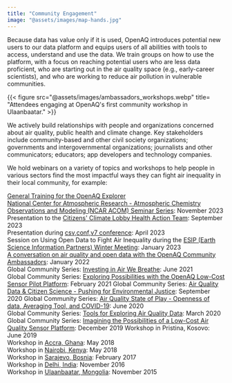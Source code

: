 ```yaml
---
title: "Community Engagement"
image: "@assets/images/map-hands.jpg"
---
```


Because data has value only if it is used, OpenAQ introduces potential new users to our data platform and equips users of all abilities with tools to access, understand and use the data. We train groups on how to use the platform, with a focus on reaching potential users who are less data proficient, who are starting out in the air quality space (e.g., early-career scientists), and who are working to reduce air pollution in vulnerable communities.

{{< figure src="@assets/images/ambassadors_workshops.webp" title= "Attendees engaging at OpenAQ's first community workshop in Ulaanbaatar." >}}

We actively build relationships with people and organizations concerned about air quality, public health and climate change. Key stakeholders include community-based and other civil society organizations; governments and intergovernmental organizations; journalists and other communicators; educators; app developers and technology companies.

We hold webinars on a variety of topics and workshops to help people in various sectors find the most impactful ways they can fight air inequality in their local community, for example:

[General Training for the OpenAQ Explorer](https://www.youtube.com/watch?v=Li3YQkDK3bg)\
[National Center for Atmospheric Research - Atmospheric Chemistry Observations and Modeling (NCAR ACOM) Seminar Series](https://www.youtube.com/watch?v=t0Scl9kE_1g): November 2023\
P﻿resentation to the [Citizens' Climate Lobby Health Action Team](https://www.youtube.com/watch?v=Li3YQkDK3bg): September 2023\
P﻿resentation during [csv,conf,v7 conference](https://www.youtube.com/watch?v=nUBiiNEkXuE): April 2023\
S﻿ession on Using Open Data to Fight Air Inequality during the [ESIP (Earth Science Information Partners) Winter Meeting](https://www.youtube.com/watch?v=Eh1itk7vSgM&list=PL8X9E6I5_i8gA_VHWtcLa8qXknTyO_o7v&index=20): January 2023\
[A conversation on air quality and open data with the OpenAQ Community Ambassadors](https://www.youtube.com/watch?v=UqFQsv8VFzc&): January 2022\
Global Community Series: [Investing in Air We Breathe](https://www.youtube.com/watch?v=mMJjzR0uvmI&): June 2021\
Global Community Series: [Exploring Possibilities with the OpenAQ Low-Cost Sensor Pilot Platform](https://www.youtube.com/watch?v=VzS_mTU3sHc&): February 2021
Global Community Series: [Air Quality Data & Citizen Science - Pushing for Environmental Justice](https://www.youtube.com/watch?v=Ct_RUvE1VWE&): September 2020
Global Community Series: [Air Quality State of Play - Openness of data, Averaging Tool, and COVID-19](https://www.youtube.com/watch?v=sHg2TafhxsI&): June 2020\
Global Community Series: [Tools for Exploring Air Quality Data](https://www.youtube.com/watch?v=4Iiswd2Oi2c&): March 2020\
Global Community Series: [Imagining the Possibilities of a Low-Cost Air Quality Sensor Platform](https://www.youtube.com/watch?v=IQWB7mUlnlI&): December 2019
Workshop in Pristina, Kosovo: June 2019\
Workshop in [Accra, Ghana](https://www.dropbox.com/s/mksfchtt9ju7h2m/Public_Sub-Saharan%20Africa%20Workshop%20Report.pdf?dl=0): May 2018\
Workshop in [Nairobi, Kenya](https://www.dropbox.com/s/mksfchtt9ju7h2m/Public_Sub-Saharan%20Africa%20Workshop%20Report.pdf?dl=0): May 2018\
Workshop in [Sarajevo, Bosnia](https://www.dropbox.com/s/436sug0dubutfu6/Report%20from%20the%20Sarajevo%20OpenAQ%20Workshop.pdf?dl=0): February 2017\
Workshop in [Delhi, India](https://openaq.medium.com/delhi-openaq-workshop-info-materials-and-results-2bd74b88bee6): November 2016\
Workshop in [Ulaanbaatar, Mongolia](https://openaq.medium.com/the-ub-openaq-workshop-results-5e9a9829660c): November 2015
